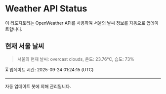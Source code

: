 
# Weather API Status

이 리포지토리는 OpenWeather API를 사용하여 서울의 날씨 정보를 자동으로 업데이트합니다.

## 현재 서울 날씨
> 서울의 현재 날씨: overcast clouds, 온도: 23.76°C, 습도: 73%

⏳ 업데이트 시간: 2025-09-24 01:24:15 (UTC)

---
자동 업데이트 봇에 의해 관리됩니다.
